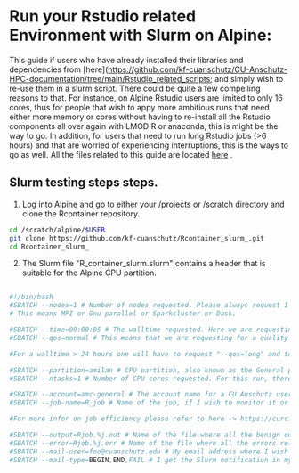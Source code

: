 Run your Rstudio related Environment with Slurm on Alpine:
=========================================================

This guide if users who have already installed their libraries and dependencies from [here](https://github.com/kf-cuanschutz/CU-Anschutz-HPC-documentation/tree/main/Rstudio_related_scripts;
and simply wish to re-use them in a slurm script. There could be quite a few compelling reasons to that. For instance, on Alpine Rstudio users are limited to only 16 cores, thus for people
that wish to appy more ambitious runs that need either more memory or cores without having to re-install all the Rstudio components all over again with LMOD R or anaconda, this is might be
the way to go. In addition, for users that need to run long Rstudio jobs (>6 hours) and that are worried of experiencing interruptions, this is the ways to go as well. All the files related 
to this guide are located [here](https://github.com/kf-cuanschutz/Rcontainer_slurm_) .


## Slurm testing steps steps.

1) Log into Alpine and go to either your /projects or /scratch directory and clone the Rcontainer repository.

```bash
cd /scratch/alpine/$USER
git clone https://github.com/kf-cuanschutz/Rcontainer_slurm_.git
cd Rcontainer_slurm_
```

2) The Slurm file "R_container_slurm.slurm"  contains a header that is suitable for the Alpine CPU partition.

```bash

#!/bin/bash
#SBATCH --nodes=1 # Number of nodes requested. Please always request 1 node, unless you are using a protocol or software that takes advantages of distributing computing.
# This means MPI or Gnu parallel or Sparkcluster or Dask.

#SBATCH --time=00:00:05 # The walltime requested. Here we are requesting only 5 seconds because the R script we are launching is not very computationally complex.
#SBATCH --qos=normal # This means that we are requesting for a quality of service of a walltime up to 24 hours. 

#For a walltime > 24 hours one will have to request "--qos=long" and to acess the memory partition, one will request "--qos=mem": https://curc.readthedocs.io/en/latest/running-jobs/job-resources.html

#SBATCH --partition=amilan # CPU partition, also known as the General purpose partition.
#SBATCH --ntasks=1 # Number of CPU cores requested. For this run, there is no parallelism at all so I am just requesting 1 core. I get 3.8G memory per core on a CPU partition: https://curc.readthedocs.io/en/latest/clusters/alpine/alpine-hardware.html#alpine-hardware

#SBATCH --account=amc-general # The account name for a CU Anschutz user on Alpine
#SBATCH --job-name=R_job # Name of the job, if I wish to monitor it or study its efficiency later on. 

#For more infor on job efficiency please refer to here -> https://curc.readthedocs.io/en/latest/compute/monitoring-resources.html

#SBATCH --output=Rjob.%j.out # Name of the file where all the benign outputs and logs related to the run will be redirected. %j is the variable that will capture the jobID
#SBATCH --error=Rjob.%j.err # Name of the file where all the errors related to the run will be redirected. 
#SBATCH --mail-user=foo@cuanschutz.edu # My email address where I wish to get all the notifications.
#SBATCH --mail-type=BEGIN,END,FAIL # I get the Slurm notification in my email inbox when it begins, ends and fails.
```
